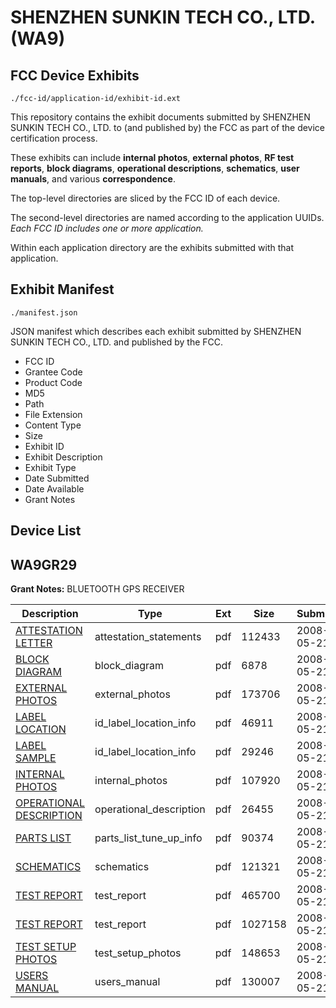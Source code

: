 # SHENZHEN SUNKIN TECH CO., LTD. (WA9)
## FCC Device Exhibits

```
./fcc-id/application-id/exhibit-id.ext
```

This repository contains the exhibit documents submitted by SHENZHEN SUNKIN TECH CO., LTD. to (and published by) the FCC as part of the device certification process.

These exhibits can include **internal photos**, **external photos**, **RF test reports**, **block diagrams**, **operational descriptions**, **schematics**, **user manuals**, and various **correspondence**.

The top-level directories are sliced by the FCC ID of each device.

The second-level directories are named according to the application UUIDs. *Each FCC ID includes one or more application.*

Within each application directory are the exhibits submitted with that application. 

## Exhibit Manifest

```
./manifest.json
```

JSON manifest which describes each exhibit submitted by SHENZHEN SUNKIN TECH CO., LTD. and published by the FCC.

- FCC ID
- Grantee Code
- Product Code
- MD5
- Path
- File Extension
- Content Type
- Size
- Exhibit ID
- Exhibit Description
- Exhibit Type
- Date Submitted
- Date Available
- Grant Notes

## Device List
## WA9GR29
**Grant Notes:** BLUETOOTH GPS RECEIVER

| Description | Type | Ext | Size | Submitted | Available |
| ----------- | ---- | --- | ---- | --------- | --------- |
| [ATTESTATION LETTER](WA9GR29/d28c14962e8d09bf4e94cfec20cac7c7/944527.pdf) | attestation_statements | pdf | 112433 | 2008-05-21 | 2008-05-21 |
| [BLOCK DIAGRAM](WA9GR29/d28c14962e8d09bf4e94cfec20cac7c7/944525.pdf) | block_diagram | pdf | 6878 | 2008-05-21 | 2008-05-21 |
| [EXTERNAL PHOTOS](WA9GR29/d28c14962e8d09bf4e94cfec20cac7c7/944528.pdf) | external_photos | pdf | 173706 | 2008-05-21 | 2008-05-21 |
| [LABEL LOCATION](WA9GR29/d28c14962e8d09bf4e94cfec20cac7c7/944530.pdf) | id_label_location_info | pdf | 46911 | 2008-05-21 | 2008-05-21 |
| [LABEL SAMPLE](WA9GR29/d28c14962e8d09bf4e94cfec20cac7c7/944531.pdf) | id_label_location_info | pdf | 29246 | 2008-05-21 | 2008-05-21 |
| [INTERNAL PHOTOS](WA9GR29/d28c14962e8d09bf4e94cfec20cac7c7/944529.pdf) | internal_photos | pdf | 107920 | 2008-05-21 | 2008-05-21 |
| [OPERATIONAL DESCRIPTION](WA9GR29/d28c14962e8d09bf4e94cfec20cac7c7/944536.pdf) | operational_description | pdf | 26455 | 2008-05-21 | 2008-05-21 |
| [PARTS LIST](WA9GR29/d28c14962e8d09bf4e94cfec20cac7c7/944534.pdf) | parts_list_tune_up_info | pdf | 90374 | 2008-05-21 | 2008-05-21 |
| [SCHEMATICS](WA9GR29/d28c14962e8d09bf4e94cfec20cac7c7/944526.pdf) | schematics | pdf | 121321 | 2008-05-21 | 2008-05-21 |
| [TEST REPORT](WA9GR29/d28c14962e8d09bf4e94cfec20cac7c7/944532.pdf) | test_report | pdf | 465700 | 2008-05-21 | 2008-05-21 |
| [TEST REPORT](WA9GR29/d28c14962e8d09bf4e94cfec20cac7c7/944533.pdf) | test_report | pdf | 1027158 | 2008-05-21 | 2008-05-21 |
| [TEST SETUP PHOTOS](WA9GR29/d28c14962e8d09bf4e94cfec20cac7c7/944535.pdf) | test_setup_photos | pdf | 148653 | 2008-05-21 | 2008-05-21 |
| [USERS MANUAL](WA9GR29/d28c14962e8d09bf4e94cfec20cac7c7/944537.pdf) | users_manual | pdf | 130007 | 2008-05-21 | 2008-05-21 |
